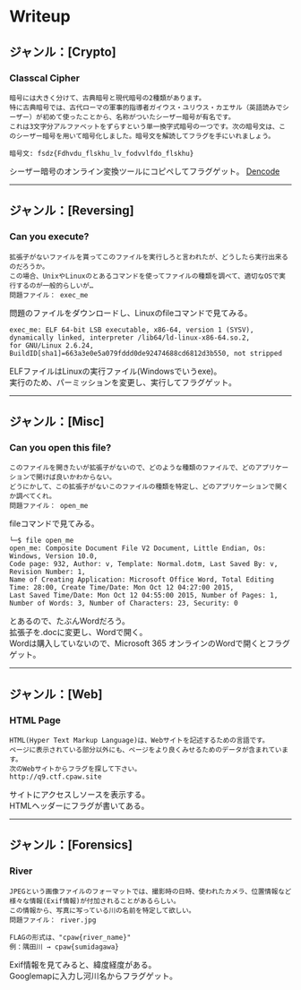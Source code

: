 # Writeup

## ジャンル：[Crypto]
### Classcal Cipher

```
暗号には大きく分けて、古典暗号と現代暗号の2種類があります。
特に古典暗号では、古代ローマの軍事的指導者ガイウス・ユリウス・カエサル（英語読みでシーザー）が初めて使ったことから、名称がついたシーザー暗号が有名です。
これは3文字分アルファベットをずらすという単一換字式暗号の一つです。次の暗号文は、このシーザー暗号を用いて暗号化しました。暗号文を解読してフラグを手にいれましょう。

暗号文: fsdz{Fdhvdu_flskhu_lv_fodvvlfdo_flskhu}
```
シーザー暗号のオンライン変換ツールにコピペしてフラグゲット。
[Dencode](https://dencode.com/ja/cipher/caesar)

---------------------

## ジャンル：[Reversing]
### Can you execute?

```
拡張子がないファイルを貰ってこのファイルを実行しろと言われたが、どうしたら実行出来るのだろうか。
この場合、UnixやLinuxのとあるコマンドを使ってファイルの種類を調べて、適切なOSで実行するのが一般的らしいが…
問題ファイル： exec_me
```

問題のファイルをダウンロードし、Linuxのfileコマンドで見てみる。  
```
exec_me: ELF 64-bit LSB executable, x86-64, version 1 (SYSV), dynamically linked, interpreter /lib64/ld-linux-x86-64.so.2,
for GNU/Linux 2.6.24, BuildID[sha1]=663a3e0e5a079fddd0de92474688cd6812d3b550, not stripped
```
ELFファイルはLinuxの実行ファイル(Windowsでいうexe)。  
実行のため、パーミッションを変更し、実行してフラグゲット。

-----------------------

## ジャンル：[Misc]
### Can you open this file?
```
このファイルを開きたいが拡張子がないので、どのような種類のファイルで、どのアプリケーションで開けば良いかわからない。
どうにかして、この拡張子がないこのファイルの種類を特定し、どのアプリケーションで開くか調べてくれ。
問題ファイル： open_me
```

fileコマンドで見てみる。  
```
└─$ file open_me                                                             
open_me: Composite Document File V2 Document, Little Endian, Os: Windows, Version 10.0,
Code page: 932, Author: v, Template: Normal.dotm, Last Saved By: v, Revision Number: 1,
Name of Creating Application: Microsoft Office Word, Total Editing Time: 28:00, Create Time/Date: Mon Oct 12 04:27:00 2015,
Last Saved Time/Date: Mon Oct 12 04:55:00 2015, Number of Pages: 1, Number of Words: 3, Number of Characters: 23, Security: 0
```

とあるので、たぶんWordだろう。  
拡張子を.docに変更し、Wordで開く。  
Wordは購入していないので、Microsoft 365 オンラインのWordで開くとフラグゲット。

-----------------------

## ジャンル：[Web]
### HTML Page
```
HTML(Hyper Text Markup Language)は、Webサイトを記述するための言語です。
ページに表示されている部分以外にも、ページをより良くみせるためのデータが含まれています。
次のWebサイトからフラグを探して下さい。
http://q9.ctf.cpaw.site
```

サイトにアクセスしソースを表示する。  
HTMLヘッダーにフラグが書いてある。  

---------------------
## ジャンル：[Forensics]
### River
```
JPEGという画像ファイルのフォーマットでは、撮影時の日時、使われたカメラ、位置情報など様々な情報(Exif情報)が付加されることがあるらしい。
この情報から、写真に写っている川の名前を特定して欲しい。
問題ファイル： river.jpg

FLAGの形式は、"cpaw{river_name}"
例：隅田川 → cpaw{sumidagawa}
```
Exif情報を見てみると、緯度経度がある。  
Googlemapに入力し河川名からフラグゲット。
